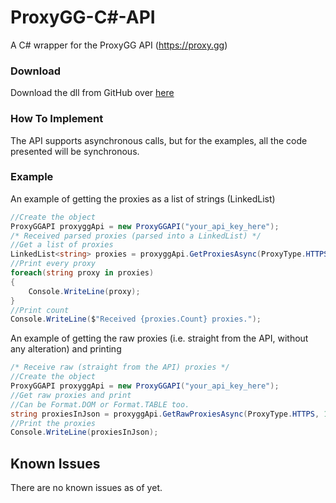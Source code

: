 # ProxyGG-C#-API
A C# wrapper for the ProxyGG API (https://proxy.gg)
### Download
Download the dll from GitHub over [here](https://github.com/RaghavJH/ProxyGG-API/blob/master/ProxyGGAPI/bin/Debug/ProxyGGAPI.dll)
### How To Implement
The API supports asynchronous calls, but for the examples, all the code presented will be synchronous.
### Example
An example of getting the proxies as a list of strings (LinkedList)
```csharp
//Create the object
ProxyGGAPI proxyggApi = new ProxyGGAPI("your_api_key_here");
/* Received parsed proxies (parsed into a LinkedList) */
//Get a list of proxies
LinkedList<string> proxies = proxyggApi.GetProxiesAsync(ProxyType.HTTPS, 100).Result;
//Print every proxy
foreach(string proxy in proxies)
{
    Console.WriteLine(proxy);
}
//Print count
Console.WriteLine($"Received {proxies.Count} proxies.");
```
An example of getting the raw proxies (i.e. straight from the API, without any alteration) and printing
```csharp
/* Receive raw (straight from the API) proxies */
//Create the object
ProxyGGAPI proxyggApi = new ProxyGGAPI("your_api_key_here");
//Get raw proxies and print
//Can be Format.DOM or Format.TABLE too.
string proxiesInJson = proxyggApi.GetRawProxiesAsync(ProxyType.HTTPS, 100, Format.JSON).Result;
//Print the proxies
Console.WriteLine(proxiesInJson);
```
## Known Issues
There are no known issues as of yet.
